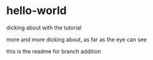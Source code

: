 # hello-world
dicking about with the tutorial

more and more dicking about, as far as the eye can see

this is the readme for branch addition
